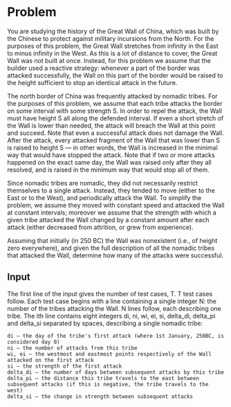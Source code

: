 # Problem

You are studying the history of the Great Wall of China, which was built by the Chinese to protect against military incursions from the North. For the purposes of this problem, the Great Wall stretches from infinity in the East to minus infinity in the West. As this is a lot of distance to cover, the Great Wall was not built at once. Instead, for this problem we assume that the builder used a reactive strategy: whenever a part of the border was attacked successfully, the Wall on this part of the border would be raised to the height sufficient to stop an identical attack in the future.

The north border of China was frequently attacked by nomadic tribes. For the purposes of this problem, we assume that each tribe attacks the border on some interval with some strength S. In order to repel the attack, the Wall must have height S all along the defended interval. If even a short stretch of the Wall is lower than needed, the attack will breach the Wall at this point and succeed. Note that even a successful attack does not damage the Wall. After the attack, every attacked fragment of the Wall that was lower than S is raised to height S — in other words, the Wall is increased in the minimal way that would have stopped the attack. Note that if two or more attacks happened on the exact same day, the Wall was raised only after they all resolved, and is raised in the minimum way that would stop all of them.

Since nomadic tribes are nomadic, they did not necessarily restrict themselves to a single attack. Instead, they tended to move (either to the East or to the West), and periodically attack the Wall. To simplify the problem, we assume they moved with constant speed and attacked the Wall at constant intervals; moreover we assume that the strength with which a given tribe attacked the Wall changed by a constant amount after each attack (either decreased from attrition, or grew from experience).

Assuming that initially (in 250 BC) the Wall was nonexistent (i.e., of height zero everywhere), and given the full description of all the nomadic tribes that attacked the Wall, determine how many of the attacks were successful.

## Input

The first line of the input gives the number of test cases, T. T test cases follow. Each test case begins with a line containing a single integer N: the number of the tribes attacking the Wall. N lines follow, each describing one tribe. The ith line contains eight integers di, ni, wi, ei, si, delta_di, delta_pi and delta_si separated by spaces, describing a single nomadic tribe:

    di – the day of the tribe's first attack (where 1st January, 250BC, is considered day 0)
    ni – the number of attacks from this tribe
    wi, ei – the westmost and eastmost points respectively of the Wall attacked on the first attack
    si – the strength of the first attack
    delta_di – the number of days between subsequent attacks by this tribe
    delta_pi – the distance this tribe travels to the east between subsequent attacks (if this is negative, the tribe travels to the west)
    delta_si – the change in strength between subsequent attacks
